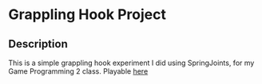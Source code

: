 # Grappling Hook Project

## Description
This is a simple grappling hook experiment I did using SpringJoints, for my Game Programming 2 class.
Playable [here](https://wiktork01.itch.io/grappling-hook-test)
